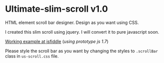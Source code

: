 Ultimate-slim-scroll v1.0
=========================

HTML element scroll bar designer. Design as you want using CSS.

I created this slim scroll using jquery. I will convert it to pure javascript soon.

[Working example at jsfiddle](http://jsfiddle.net/venkateshwar/f7aLh/5/) (_using prototype js 1.7_)

Please style the scroll bar as you want by changing the styles to `.scrollBar` class in `us-scroll.css` file.
